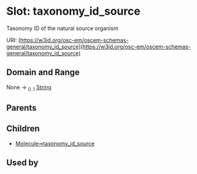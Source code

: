 
# Slot: taxonomy_id_source

Taxonomy ID of the natural source organism

URI: [https://w3id.org/osc-em/oscem-schemas-general/taxonomy_id_source](https://w3id.org/osc-em/oscem-schemas-general/taxonomy_id_source)


## Domain and Range

None &#8594;  <sub>0..1</sub> [String](types/String.md)

## Parents


## Children

 *  [Molecule➞taxonomy_id_source](Molecule_taxonomy_id_source.md)

## Used by

